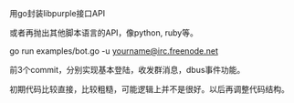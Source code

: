 用go封装libpurple接口API

或者再抛出其他脚本语言的API，像python, ruby等。

go run examples/bot.go -u yourname@irc.freenode.net

前3个commit，分别实现基本登陆，收发群消息，dbus事件功能。

初期代码比较直接，比较粗糙，可能逻辑上并不是很好。以后再调整代码结构。



